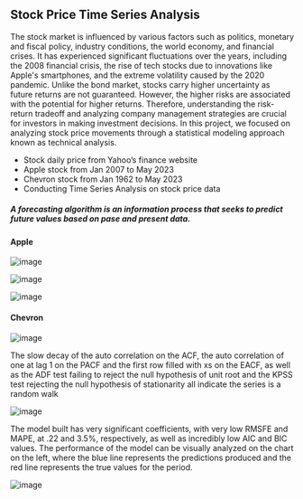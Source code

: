 ## Stock Price Time Series Analysis
The stock market is influenced by various factors such as politics, monetary and fiscal policy, industry conditions, the world economy, and financial crises. It has experienced significant fluctuations over the years, including the 2008 financial crisis, the rise of tech stocks due to innovations like Apple's smartphones, and the extreme volatility caused by the 2020 pandemic. Unlike the bond market, stocks carry higher uncertainty as future returns are not guaranteed. However, the higher risks are associated with the potential for higher returns. Therefore, understanding the risk-return tradeoff and analyzing company management strategies are crucial for investors in making investment decisions. In this project, we focused on analyzing stock price movements through a statistical modeling approach known as technical analysis.

+ Stock daily price from Yahoo’s finance website
+ Apple stock from Jan 2007 to May 2023
+ Chevron stock from Jan 1962 to May 2023
+ Conducting Time Series Analysis on stock price data


##### A forecasting algorithm is an information process that seeks to predict future values based on pase and present data.

#### Apple

![image](https://github.com/user-attachments/assets/12bbc872-3457-443a-873f-db08fe37c2f2)

![image](https://github.com/user-attachments/assets/4ef48840-668b-45af-bd1c-58e9d293e095)

![image](https://github.com/user-attachments/assets/9b53c688-77d7-44d1-a47c-40c5fb5525c8)

#### Chevron

![image](https://github.com/user-attachments/assets/879015d0-2407-4451-87f4-96bb01e2f16e)

The slow decay of the auto correlation on the ACF, the auto correlation of one at lag 1 on the PACF and the first row filled with xs on the EACF, as well as the ADF test failing to reject the null hypothesis of unit root and the KPSS test rejecting the null hypothesis of stationarity all indicate the series is a random walk



![image](https://github.com/user-attachments/assets/27264009-28e1-4698-a58e-abad786e67f3)

The model built has very significant coefficients, with very low RMSFE and MAPE, at .22 and 3.5%, respectively, as well as incredibly low AIC and BIC values. The performance of the model can be visually analyzed on the chart on the left, where the blue line represents the predictions produced and the red line represents the true values for the period.



![image](https://github.com/user-attachments/assets/1a4290ad-e85a-46d4-82ef-3039596dad54)
